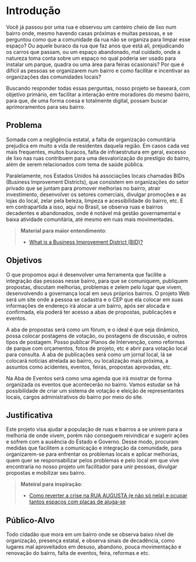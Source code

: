 # Introdução

Você já passou por uma rua e observou um canteiro cheio de lixo num bairro onde, mesmo havendo casas próximas e muitas pessoas, e se perguntou como que a comunidade da rua não se organiza para limpar esse espaço? Ou aquele buraco da rua que faz anos que está ali, prejudicando os carros que passam, ou um espaço abandonado, mal cuidado, onde a natureza toma conta sobre um espaço no qual poderia ser usado para instalar um parque, quadra ou uma área para feiras ocasionais? Por que é difícil as pessoas se organizarem num bairro e como facilitar e incentivar as organizações das comunidades locais?  

Buscando responder todas essas perguntas, nosso projeto se baseará, com objetivo primário, em facilitar a interação entre moradores do mesmo bairro, para que, de uma forma coesa e totalmente digital, possam buscar aprimoramentos para seu bairro. 

## Problema

Somada com a negligência estatal, a falta de organização comunitária prejudica em muito a vida de residentes daquela região. Em casos cada vez mais frequentes, muitos buracos, falta de infraestrutura em geral, excesso de lixo nas ruas contribuem para uma desvalorização do prestígio do bairro, além de serem relacionados com tema de saúde pública. 

Paralelamente, nos Estados Unidos há associações locais chamadas BIDs (Business Improvement Districts), que consistem em organizações do setor privado que se juntam para promover melhorias no bairro, atrair investimento, desenvolver os setores comerciais, divulgar promoções e as lojas do local, zelar pela beleza, limpeza e acessibilidade do bairro, etc.
E em contrapartida a isso, aqui no Brasil, se observa ruas e bairros decadentes e abandonados, onde é notável má gestão governamental e baixa atividade comunitária, até mesmo em ruas mais movimentadas.

> **Material para maior entendimento**:
> - [What is a Business Improvement District (BID)?](https://www.youtube.com/watch?v=MNb3ieOp_Ec&ab_channel=GFSB)

## Objetivos

O que propomos aqui é desenvolver uma ferramenta que facilite a integração das pessoas nesse bairro, para que se comuniquem, publiquem propostas, discutam melhorias, problemas e zelem pelo lugar que vivem, desenvolvendo a governança local em seus próprios bairros.
O projeto Web será um site onde a pessoa se cadastra e o CEP que ela colocar em suas informações de endereço irá alocar a um bairro, após ser alocada e confirmada, ela poderá ter acesso a abas de propostas, publicações e eventos.

A aba de propostas será como um fórum, e o ideal é que seja dinâmico, possa colocar postagens de votação, ou postagens de discussão, e outros tipos de postagem.
Posso publicar Planos de Intervenção, como reformas de parque com orçamentos, fotos de projeto, etc e abrir para votação local para consulta.
A aba de publicações será como um jornal local, lá se colocará notícias atrelada ao bairro, ou localização mais próxima, a assuntos como acidentes, eventos, feiras, propostas aprovadas, etc.

Na Aba de Eventos será como uma agenda que irá mostrar de forma organizada os eventos que acontecerão no bairro.
Vamos estudar se há possibilidade de criar um sistema de votação e eleição de representantes locais, cargos administrativos do bairro por meio do site.

## Justificativa

Este projeto visa ajudar a população de ruas e bairros a se unirem para a melhoria de onde vivem, porém não conseguem reivindicar e sugerir ações e sofrem com a ausência do Estado e Governo. Desse modo, procuram medidas que facilitem a comunicação e integração da comunidade, para organizarem-se para enfrentar os problemas locais e aplicar melhorias, quem quer se responsabilizar pelos problemas e pelo local em que vive encontraria no nosso projeto um facilitador para unir pessoas, divulgar propostas e mobilizar seu bairro.

> **Mateiral para inspiração**:
> - [Como reverter a crise na RUA AUGUSTA (e não só nela) e ocupar tantos espaços com placas de aluga-se](https://youtu.be/QsHJraQOgAQ)

## Público-Alvo

Todo cidadão que mora em um bairro onde se observa baixo nível de organização, presença estatal, e observa sinais de decadência, como lugares mal aproveitados em desuso, abandono, pouca movimentação e renovação do bairro, falta de eventos, feira, reformas e etc.
